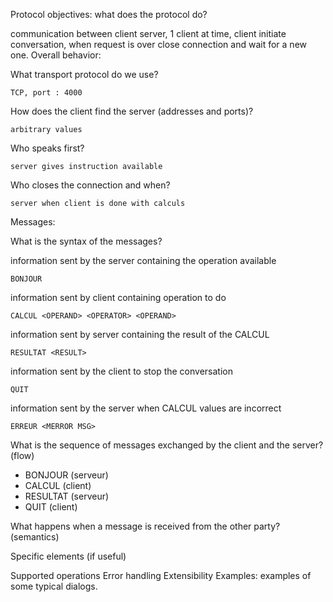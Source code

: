 Protocol objectives: what does the protocol do?

communication between client server, 1 client at time, client initiate conversation, when request is over close connection and wait for a new one.
Overall behavior:

What transport protocol do we use?

    TCP, port : 4000
How does the client find the server (addresses and ports)?

    arbitrary values

Who speaks first?

    server gives instruction available

Who closes the connection and when?

    server when client is done with calculs

Messages:

What is the syntax of the messages?

information sent by the server containing the operation available

    BONJOUR

information sent by client containing operation to do

    CALCUL <OPERAND> <OPERATOR> <OPERAND>
information sent by server containing the result of the CALCUL

    RESULTAT <RESULT>

information sent by the client to stop the conversation

    QUIT

information sent by the server when CALCUL values are incorrect

    ERREUR <MERROR MSG>

What is the sequence of messages exchanged by the client and the server? (flow)
- BONJOUR (serveur)
- CALCUL (client)
- RESULTAT (serveur)
- QUIT (client)

What happens when a message is received from the other party? (semantics)

Specific elements (if useful)

Supported operations
Error handling
Extensibility
Examples: examples of some typical dialogs.